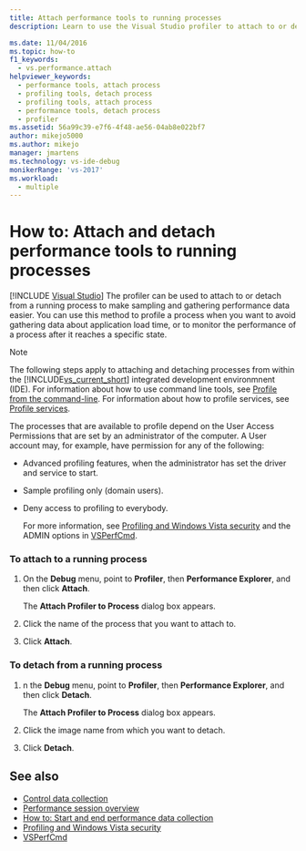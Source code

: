 ```yaml
---
title: Attach performance tools to running processes
description: Learn to use the Visual Studio profiler to attach to or detach from a running process to make sampling and gathering performance data easier.

ms.date: 11/04/2016
ms.topic: how-to
f1_keywords: 
  - vs.performance.attach
helpviewer_keywords: 
  - performance tools, attach process
  - profiling tools, detach process
  - profiling tools, attach process
  - performance tools, detach process
  - profiler
ms.assetid: 56a99c39-e7f6-4f48-ae56-04ab8e022bf7
author: mikejo5000
ms.author: mikejo
manager: jmartens
ms.technology: vs-ide-debug
monikerRange: 'vs-2017'
ms.workload: 
  - multiple
---
```

# How to: Attach and detach performance tools to running processes

 [!INCLUDE [Visual Studio](~/includes/applies-to-version/vs-not-mac.md)]
The profiler can be used to attach to or detach from a running process to make sampling and gathering performance data easier. You can use this method to profile a process when you want to avoid gathering data about application load time, or to monitor the performance of a process after it reaches a specific state.

> [!NOTE]
> The following steps apply to attaching and detaching processes from within the [!INCLUDE[vs_current_short](../code-quality/includes/vs_current_short_md.md)] integrated development environmnent (IDE). For information about how to use command line tools, see [Profile from the command-line](../profiling/using-the-profiling-tools-from-the-command-line.md). For information about how to profile services, see [Profile services](../profiling/command-line-profiling-of-services.md).

 The processes that are available to profile depend on the User Access Permissions that are set by an administrator of the computer. A User account may, for example, have permission for any of the following:

- Advanced profiling features, when the administrator has set the driver and service to start.

- Sample profiling only (domain users).

- Deny access to profiling to everybody.

  For more information, see [Profiling and Windows Vista security](../profiling/profiling-and-windows-vista-security.md) and the ADMIN options in [VSPerfCmd](../profiling/vsperfcmd.md).

### To attach to a running process

1. On the **Debug** menu, point to **Profiler**, then **Performance Explorer**, and then click **Attach**.

     The **Attach Profiler to Process** dialog box appears.

2. Click the name of the process that you want to attach to.

3. Click **Attach**.

### To detach from a running process

1. n the **Debug** menu, point to **Profiler**, then **Performance Explorer**, and then click **Detach**.

     The **Attach Profiler to Process** dialog box appears.

2. Click the image name from which you want to detach.

3. Click **Detach**.

## See also
- [Control data collection](../profiling/controlling-data-collection.md)
- [Performance session overview](../profiling/performance-session-overview.md)
- [How to: Start and end performance data collection](../profiling/how-to-start-and-end-performance-data-collection.md)
- [Profiling and Windows Vista security](../profiling/profiling-and-windows-vista-security.md)
- [VSPerfCmd](../profiling/vsperfcmd.md)
